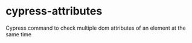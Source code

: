 # cypress-attributes

Cypress command to check multiple dom attributes of an element at the same time
